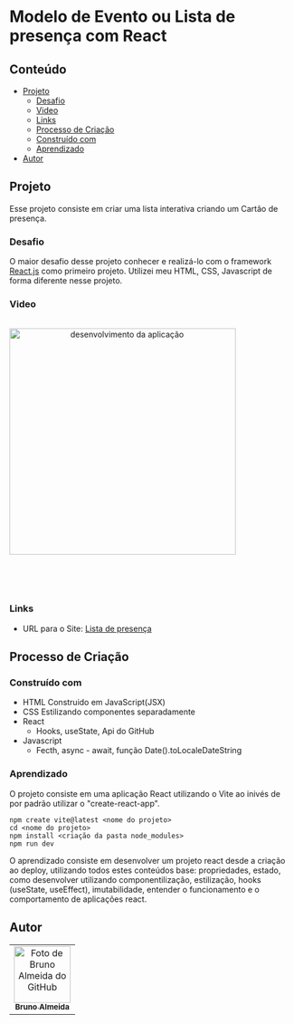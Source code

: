 # Modelo de Evento ou Lista de presença com React

## Conteúdo

- [Projeto](#projeto)
  - [Desafio](#desafio)
  - [Video](#video)
  - [Links](#links)
  - [Processo de Criação](#processo-de-criação)
  - [Construído com](#construído-com)
  - [Aprendizado](#aprendizado)
- [Autor](#autor)

## Projeto

Esse projeto consiste em criar uma lista interativa criando um Cartão de presença.

### Desafio

O maior desafio desse projeto conhecer e realizá-lo com o framework [React.js](https://reactjs.org/) como primeiro projeto. Utilizei meu HTML, CSS, Javascript de forma diferente nesse projeto.

### Video

<div style="display: inline-block"  align="center"><br>
   <!-- <img height="150em" src="./src/assets/rosto.png" align="center" alt="Capa do projeto" > <br><br><br> -->
   <img height="400em" src="./src/assets/lista-de-presença.gif" align="center" alt="desenvolvimento da aplicação" >
  
  <br><br>
</div>

### Links

- URL para o Site: [Lista de presença](https://projeto-react-lista-de-presen-a.vercel.app/)

## Processo de Criação

### Construído com

- HTML Construido em JavaScript(JSX)
- CSS Estilizando componentes separadamente
- React
  - Hooks, useState, Api do GitHub
- Javascript
  - Fecth, async - await, função Date().toLocaleDateString

### Aprendizado

O projeto consiste em uma aplicação React utilizando o Vite ao inivés de por padrão utilizar o "create-react-app".

```
npm create vite@latest <nome do projeto>
cd <nome do projeto>
npm install <criação da pasta node_modules>
npm run dev
```

O aprendizado consiste em desenvolver um projeto react desde a criação ao deploy, utilizando todos estes conteúdos base: propriedades, estado, como desenvolver utilizando componentilização, estilização, hooks (useState, useEffect), imutabilidade, entender o funcionamento e o comportamento de aplicações react.

## Autor

<table>
  <tr>
    <td align="center">
      <a href="https://www.linkedin.com/in/rafael99ldm/">
        <img src="https://github.com/BrunoGaruda.png" width="100px;" alt="Foto de Bruno Almeida do GitHub"/><br>
        <sub>
          <b>Bruno Almeida</b>
        </sub>
      </a>
    </td>
  </tr>
</table>
